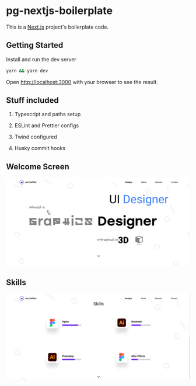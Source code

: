 # pg-nextjs-boilerplate

This is a [Next.js](https://nextjs.org/) project's boilerplate code.

## Getting Started

Install and run the dev server

```bash
yarn && yarn dev
```

Open [http://localhost:3000](http://localhost:3000) with your browser to see the result.

## Stuff included

1. Typescript and paths setup

2. ESLint and Prettier configs

3. Twind configured

4. Husky commit hooks

## Welcome Screen

![welcome](assets/readme/welcome-screen.gif)
## Skills
![welcome](assets/readme/skills-screen.png)
